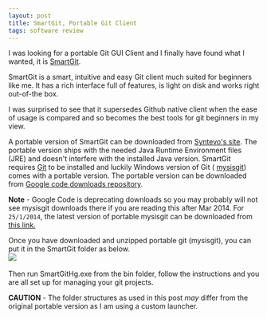 ```yaml
---
layout: post
title: SmartGit, Portable Git Client
tags: software review
---
```


I was looking for a portable Git GUI Client and I finally have found what I wanted, it is [SmartGit](http://www.syntevo.com/smartgithg/).

SmartGit is a smart, intuitive and easy Git client much suited for beginners like me. It has a rich interface full of features, is light on disk and works 
right out-of-the box.

I was surprised to see that it supersedes Github native client when the ease of usage is compared and so becomes the best tools for git beginners in my view.

A portable version of SmartGit can be downloaded from [Syntevo's site](http://www.syntevo.com/smartgithg/download).
The portable version ships with the needed Java Runtime Environment files (JRE) and doesn't interfere with the installed Java version.
SmartGit requires [Git](http://git-scm.com) to be installed and luckily Windows version of Git ( [mysisgit](http://mysisgit.github.io)) comes with a portable version.
The portable version can be downloaded from 
<a href="http://code.google.com/p/msysgit/downloads/list?can=1&q=portable+.7z&colspec=Filename+Summary+Uploaded+ReleaseDate+Size+DownloadCount">Google code downloads 
repository</a>.

**Note** - Google Code is deprecating downloads so you may probably will not see mysisgit downloads there if you are reading this after Mar 2014.
For `25/1/2014`, the latest version of portable mysisgit can be downloaded from <a href="http://msysgit.googlecode.com/files/PortableGit-1.8.5.2-preview20131230.7z">this link.</a>

Once you have downloaded and unzipped portable git (mysisgit), you can put it in the SmartGit folder as below.<br>
<img src="https://copy.com/KZlsTslzxy82/smg_port.png">
<br><br>
Then run SmartGitHg.exe from the bin folder, follow the instructions and you are all set up for managing your git projects.

**CAUTION** - The folder structures as used in this post <i>may</i> differ from the original portable version as I am using a custom launcher.